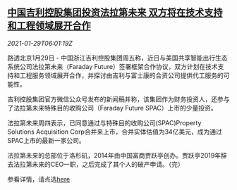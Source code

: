 <!--1611901407000-->
[中国吉利控股集团投资法拉第未来 双方将在技术支持和工程领域展开合作](https://cn.reuters.com/article/geely-faraday-future-deal-0129-idCNKBS29Y0H4)
------

<div><i>2021-01-29T06:01:19Z</i></div><p>路透北京1月29日 - 中国浙江吉利控股集团周五称，近日与美国共享智能出行生态系统公司法拉第未来（Faraday Future）签署框架合作协议，双方计划在技术支持和工程服务领域展开合作，并探讨由吉利与富士康的合资公司提供代工服务的可能性。</p><p>吉利控股集团官方微信公众号发布的新闻稿并称，该集团作为财务投资人，还参与了法拉第未来特殊目的收购公司（Faraday Future SPAC）上市的少量投资。</p><p>法拉第未来周四表示，已同意通过与特殊目的收购公司(SPAC)Property Solutions Acquisition Corp合并来上市，合并实体估值为34亿美元，成为通过SPAC上市的最新一家公司。</p><p>法拉第未来的总部位于洛杉矶，2014年由中国富商贾跃亭创办。贾跃亭2019年辞去法拉第未来的CEO一职，之后完成了其个人的破产申请。（完）</p><p>参看详情，请点选<a href="https://mp.weixin.qq.com/s/4gdo9Bq1TzRlmDwKvFEueA">here</a></p>
